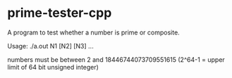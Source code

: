 # prime-tester-cpp
A program to test whether a number is prime or composite.



Usage: ./a.out N1 [N2] [N3] ...

numbers must be between 2 and 18446744073709551615 (2^64-1 = upper limit of 64 bit unsigned integer)

